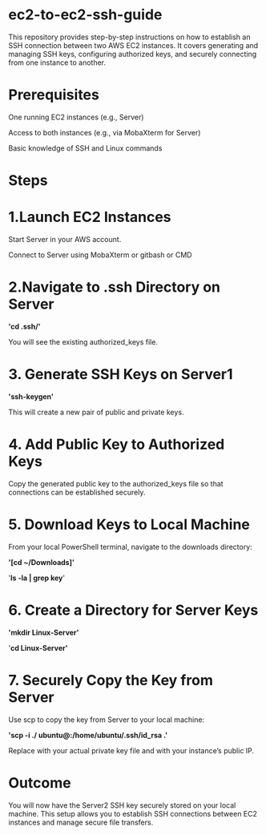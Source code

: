 # ec2-to-ec2-ssh-guide
This repository provides step-by-step instructions on how to establish an SSH connection between two AWS EC2 instances. It covers generating and managing SSH keys, configuring authorized keys, and securely connecting from one instance to another.

# Prerequisites

One running EC2 instances (e.g., Server)

Access to both instances (e.g., via MobaXterm for Server)

Basic knowledge of SSH and Linux commands

# Steps

# 1.Launch EC2 Instances

Start Server in your AWS account.

Connect to Server using MobaXterm or gitbash or CMD


# 2.Navigate to .ssh Directory on Server

**'cd .ssh/'** 

You will see the existing authorized_keys file.

# 3. Generate SSH Keys on Server1

**'ssh-keygen'**

This will create a new pair of public and private keys.

# 4. Add Public Key to Authorized Keys

Copy the generated public key to the authorized_keys file so that connections can be established securely.

# 5. Download Keys to Local Machine

From your local PowerShell terminal, navigate to the downloads directory:

**'[cd ~/Downloads]'**

'**ls -la | grep key**'

# 6. Create a Directory for Server Keys

**'mkdir Linux-Server'**

'**cd Linux-Server'**

# 7. Securely Copy the Key from Server

Use scp to copy the key from Server to your local machine:

**'scp -i ./<KeyName> ubuntu@<Server-Public-IP>:/home/ubuntu/.ssh/id_rsa .'**

Replace <KeyName> with your actual private key file and <Server-Public-IP> with your instance’s public IP.

# Outcome

You will now have the Server2 SSH key securely stored on your local machine. This setup allows you to establish SSH connections between EC2 instances and manage secure file transfers.


